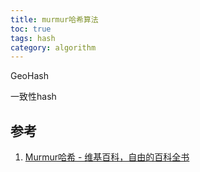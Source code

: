 ```yaml
---
title: murmur哈希算法
toc: true
tags: hash
category: algorithm
--- 
```


GeoHash

一致性hash

## 参考

1. [Murmur哈希 - 维基百科，自由的百科全书](https://zh.wikipedia.org/wiki/Murmur%E5%93%88%E5%B8%8C)

